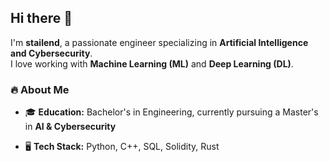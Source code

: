 ## Hi there 👋  

I'm **stailend**, a passionate engineer specializing in **Artificial Intelligence and Cybersecurity**.  
I love working with **Machine Learning (ML)** and **Deep Learning (DL)**.

### 🔥 About Me  
- 🎓 **Education:** Bachelor's in Engineering, currently pursuing a Master's in **AI & Cybersecurity**
   
- 🖥 **Tech Stack:** Python, C++, SQL, Solidity, Rust 
  
